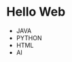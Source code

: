  <h1>Hello Web</h1>
 
 <ul>
     <li>JAVA</li>
     <li>PYTHON</li>
     <li>HTML</li>
     <li>AI</li>
</ul>
